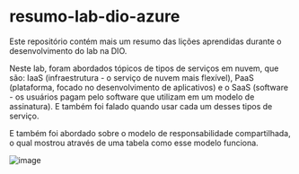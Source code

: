 # resumo-lab-dio-azure
Este repositório contém mais um resumo das lições aprendidas durante o desenvolvimento do lab na DIO.

Neste lab, foram abordados tópicos de tipos de serviços em nuvem, que são: IaaS (infraestrutura - o serviço de nuvem mais flexível), PaaS (plataforma, focado no desenvolvimento de aplicativos) e o SaaS (software - os usuários pagam pelo software que utilizam em um modelo de assinatura). E também foi falado quando usar cada um desses tipos de serviço.

E também foi abordado sobre o modelo de responsabilidade compartilhada, o qual mostrou através de uma tabela como esse modelo funciona.


![image](https://github.com/user-attachments/assets/90bbb443-0251-4117-bbfb-415e52e1d674)
